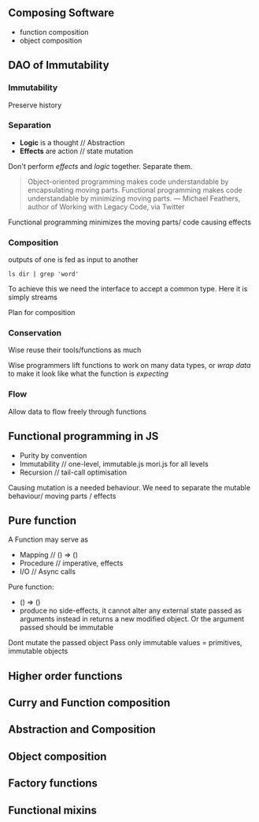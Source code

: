## Composing Software

- function composition
- object composition

## DAO of Immutability

### Immutability
Preserve history

### Separation
- **Logic** is a thought // Abstraction
- **Effects** are action // state mutation

Don't perform *effects* and *logic* together.
Separate them.

>Object-oriented programming makes code understandable by encapsulating moving parts.
Functional programming makes code understandable by minimizing moving parts.
  — Michael Feathers, author of Working with Legacy Code, via Twitter

Functional programming minimizes the moving parts/ code causing effects

### Composition
outputs of one is fed as input to another
```
ls dir | grep 'word'
```
To achieve this we need the interface to accept a common type. Here it is simply
streams

Plan for composition

### Conservation
Wise reuse their tools/functions as much

 Wise programmers lift functions to work on many data types,
 or *wrap data* to make it look like what the function is *expecting*



### Flow
Allow data to flow freely through functions


## Functional programming in JS
- Purity by convention
- Immutability // one-level, immutable.js mori.js for all levels
- Recursion   // tail-call optimisation


Causing mutation is a needed behaviour. We need to separate the
mutable behaviour/ moving parts / effects


##  Pure function

A Function may serve as
- Mapping // () => ()
- Procedure // imperative, effects
- I/O // Async calls


Pure function:
- () => ()
- produce no side-effects, it cannot alter any external state passed as arguments
instead in returns a new modified object.
Or the argument passed should be immutable

Dont mutate the passed object
Pass only immutable values = primitives, immutable objects


## Higher order functions


## Curry and Function composition

## Abstraction and Composition


## Object composition


## Factory functions

## Functional mixins
